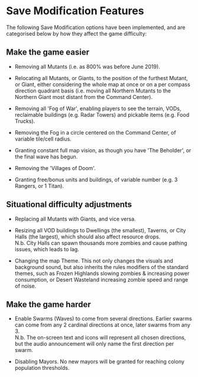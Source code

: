 # Save Modification Features

The following Save Modification options have been implemented, and are categorised below by how they affect the game difficulty:

## Make the game easier

* Removing all Mutants (i.e. as 800% was before June 2019).

* Relocating all Mutants, or Giants, to the position of the furthest Mutant, or Giant, either considering the whole map at once or on a per compass direction quadrant basis (i.e. moving all Northern Mutants to the Northern Giant most distant from the Command Center).

* Removing all 'Fog of War', enabling players to see the terrain, VODs, reclaimable buildings (e.g. Radar Towers) and pickable items (e.g. Food Trucks).

* Removing the Fog in a circle centered on the Command Center, of variable tile/cell radius.

* Granting constant full map vision, as though you have 'The Beholder', or the final wave has begun.

* Removing the 'Villages of Doom'.

* Granting free/bonus units and buildings, of variable number (e.g. 3 Rangers, or 1 Titan).

## Situational difficulty adjustments

* Replacing all Mutants with Giants, and vice versa.

* Resizing all VOD buildings to Dwellings (the smallest), Taverns, or City Halls (the largest), which should also affect resource drops.  
N.b. City Halls can spawn thousands more zombies and cause pathing issues, which leads to lag.

* Changing the map Theme. This not only changes the visuals and background sound, but also inherits the rules modifiers of the standard themes, such as Frozen Highlands slowing zombies & increasing power consumption, or Desert Wasteland increasing zombie speed and range of noise.

## Make the game harder

* Enable Swarms (Waves) to come from several directions. Earlier swarms can come from any 2 cardinal directions at once, later swarms from any 3.  
N.b. The on-screen text and icons will represent all chosen directions, but the audio announcement will only name the first direction per swarm.

* Disabling Mayors. No new mayors will be granted for reaching colony population thresholds.
